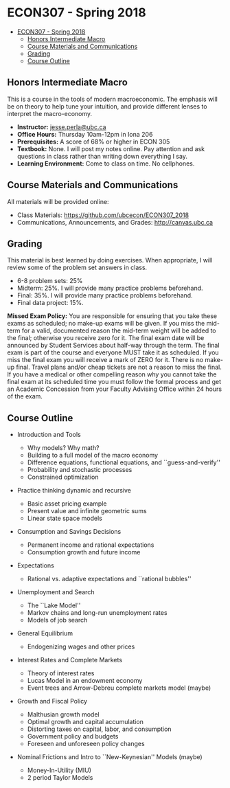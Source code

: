# ECON307 - Spring 2018
- [ECON307 - Spring 2018](#econ307---spring-2018)
    - [Honors Intermediate Macro](#honors-intermediate-macro)
    - [Course Materials and Communications](#course-materials-and-communications)
    - [Grading](#grading)
    - [Course Outline](#course-outline)

## Honors Intermediate Macro
 This is a course in the tools of modern macroeconomic.  The emphasis will be on theory to help tune your intuition, and provide different lenses to interpret the macro-economy.

- **Instructor:** jesse.perla@ubc.ca
- **Office Hours:** Thursday 10am-12pm in Iona 206
- **Prerequisites:**  A score of 68\% or higher in ECON 305
- **Textbook:** None.  I will post my notes online.  Pay attention and ask questions in class rather than writing down everything I say.
- **Learning Environment:** Come to class on time.   No cellphones.

## Course Materials and Communications
All materials will be provided online:
- Class Materials: https://github.com/ubcecon/ECON307_2018
- Communications, Announcements, and Grades: http://canvas.ubc.ca

## Grading
This material is best learned by doing exercises.  When appropriate, I will review some of the problem set answers in class.
- 6-8 problem sets: 25%
- Midterm: 25%.  I will provide many practice problems beforehand.
- Final: 35%.  I will provide many practice problems beforehand.
- Final data project: 15%.

**Missed Exam Policy:** You are responsible for ensuring that you take these exams as scheduled; no make-up exams will be given. If you miss the mid-term for a valid, documented reason the mid-term weight will be added to the final; otherwise you receive zero for it.  The final exam date will be announced by Student Services about half-way through the term. The final exam is part of the course and everyone MUST take it as scheduled. If you miss the final exam you will receive a mark of ZERO for it. There is no make-up final. Travel plans and/or cheap tickets are not a reason to miss the final. If you have a medical 	or other compelling reason why you cannot take the final exam at its scheduled time you must follow the formal process and get an Academic Concession from your Faculty Advising Office within 24 hours of the exam.

## Course Outline

- Introduction and Tools
    
    - Why models? Why math?
    - Building to a full model of the macro economy
    - Difference equations, functional equations, and ``guess-and-verify''
    - Probability and stochastic processes
    - Constrained optimization
    
- Practice thinking dynamic and recursive 
    
    - Basic asset pricing example
    - Present value and infinite geometric sums 
    - Linear state space models
    
- Consumption and Savings Decisions
    
    - Permanent income and rational expectations
    - Consumption growth and future income
    
- Expectations
    
    - Rational vs. adaptive expectations and ``rational bubbles''
    
- Unemployment and Search
    
    - The ``Lake Model''
    - Markov chains and long-run unemployment rates
    - Models of job search
    
- General Equilibrium
    
    - Endogenizing wages and other prices
    
- Interest Rates and Complete Markets
    
    - Theory of interest rates
    - Lucas Model in an endowment economy
    - Event trees and Arrow-Debreu complete markets model (maybe)
     
- Growth and Fiscal Policy
    
    - Malthusian growth model
    - Optimal growth and capital accumulation
    - Distorting taxes on capital, labor, and consumption 
    - Government policy and budgets
    - Foreseen and unforeseen policy changes
     
- Nominal Frictions and Intro to ``New-Keynesian'' Models (maybe)
    
    - Money-In-Utility (MIU)
    - 2 period Taylor Models